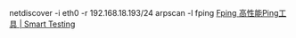 
netdiscover -i eth0 -r 192.168.18.193/24
arpscan -l 
fping [Fping 高性能Ping工具 | Smart Testing](https://huaisha1224.github.io/2021/07/16/Fping/)